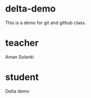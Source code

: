 # delta-demo
This is a demo for git and github class.

# teacher
Aman Solanki 

# student 
Delta demo
